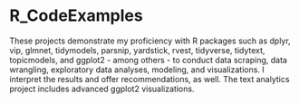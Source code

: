 # R_CodeExamples
These projects demonstrate my proficiency with R packages such as dplyr, vip, glmnet, tidymodels, parsnip, yardstick, rvest, tidyverse, tidytext, topicmodels, and ggplot2 - among others - to conduct data scraping, data wrangling, exploratory data analyses, modeling, and visualizations. I interpret the results and offer recommendations, as well.  The text analytics project includes advanced ggplot2 visualizations.
